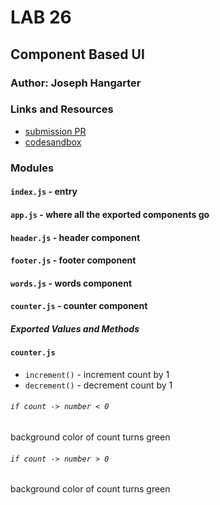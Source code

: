 # LAB 26

## Component Based UI

### Author: Joseph Hangarter

### Links and Resources

- [submission PR](https://github.com/401-advanced-javascriptnights-joseph/lab-26-Component-Based-UI/pull/1)
- [codesandbox](https://codesandbox.io/s/starter-code-76890)

### Modules

#### `index.js` - entry

#### `app.js` - where all the exported components go

#### `header.js` - header component

#### `footer.js` - footer component

#### `words.js` - words component

#### `counter.js` - counter component

##### Exported Values and Methods

#### `counter.js`

- `increment()` - increment count by 1
- `decrement()` - decrement count by 1

###### `if count -> number < 0`

background color of count turns green

###### `if count -> number > 0`

background color of count turns green
